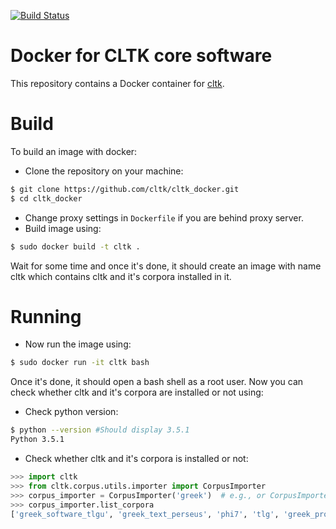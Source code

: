 [![Build Status](https://travis-ci.org/cltk/cltk_docker.svg?branch=master)](https://travis-ci.org/cltk/cltk_docker)

# Docker for CLTK core software
This repository contains a Docker container for [cltk](http://cltk.org).


# Build
To build an image with docker:
- Clone the repository on your machine:
``` bash
$ git clone https://github.com/cltk/cltk_docker.git
$ cd cltk_docker
```
- Change proxy settings in <code>Dockerfile</code> if you are behind proxy server.
- Build image using:
```bash
$ sudo docker build -t cltk .
```
Wait for some time and once it's done, it should create an image with name cltk which contains cltk and it's corpora installed in it.

# Running
- Now run the image using:
```bash
$ sudo docker run -it cltk bash
```
Once it's done, it should open a bash shell as a root user. Now you can check whether cltk and it's corpora are installed or not using:
- Check python version:
```bash
$ python --version #Should display 3.5.1
Python 3.5.1
```
- Check whether cltk and it's corpora is installed or not:
```python
>>> import cltk
>>> from cltk.corpus.utils.importer import CorpusImporter
>>> corpus_importer = CorpusImporter('greek')  # e.g., or CorpusImporter('latin')
>>> corpus_importer.list_corpora
['greek_software_tlgu', 'greek_text_perseus', 'phi7', 'tlg', 'greek_proper_names_cltk', 'greek_models_cltk', 'greek_treebank_perseus', 'greek_lexica_perseus', 'greek_training_set_sentence_cltk', 'greek_word2vec_cltk']
```
